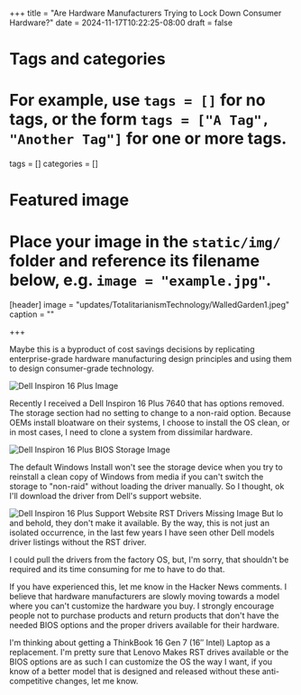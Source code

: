 +++
title = "Are Hardware Manufacturers Trying to Lock Down Consumer Hardware?"
date = 2024-11-17T10:22:25-08:00
draft = false

# Tags and categories
# For example, use `tags = []` for no tags, or the form `tags = ["A Tag", "Another Tag"]` for one or more tags.
tags = []
categories = []

# Featured image
# Place your image in the `static/img/` folder and reference its filename below, e.g. `image = "example.jpg"`.
[header]
image = "updates/TotalitarianismTechnology/WalledGarden1.jpeg"
caption = ""

+++

Maybe this is a byproduct of cost savings decisions by replicating enterprise-grade hardware manufacturing design principles and using them to design consumer-grade technology. 

![Dell Inspiron 16 Plus Image](https://scottrlarson.com/img/updates/TotalitarianismTechnology/img/updates/TotalitarianismTechnology/Inspiron16Plus7640.webp)

Recently I received a Dell Inspiron 16 Plus 7640 that has options removed.  The storage section had no setting to change to a non-raid option. Because OEMs install bloatware on their systems, I choose to install the OS clean, or in most cases, I need to clone a system from dissimilar hardware.

![Dell Inspiron 16 Plus BIOS Storage Image](https://scottrlarson.com/img/updates/TotalitarianismTechnology/Dell-Inspiron16Plus-BIOS-Storage.jpg)

The default Windows Install won't see the storage device when you try to reinstall a clean copy of Windows from media if you can't switch the storage to "non-raid" without loading the driver manually. So I thought, ok I'll download the driver from Dell's support website.

![Dell Inspiron 16 Plus Support Website RST Drivers Missing Image](https://scottrlarson.com/img/updates/TotalitarianismTechnology/Dell-Inspiron16Plus-Support-Website-RST-Drivers-Missing.jpg)
But lo and behold, they don't make it available. By the way, this is not just an isolated occurrence, in the last few years I have seen other Dell models driver listings without the RST driver.

I could pull the drivers from the factory OS, but, I'm sorry, that shouldn't be required and its time consuming for me to have to do that. 

If you have experienced this, let me know in the Hacker News comments. I believe that hardware manufacturers are slowly moving towards a model where you can't customize the hardware you buy. I strongly encourage people not to purchase products and return products that don't have the needed BIOS options and the proper drivers available for their hardware.

I'm thinking about getting a ThinkBook 16 Gen 7 (16″ Intel) Laptop as a replacement. I'm pretty sure that Lenovo Makes RST drives available or the BIOS options are as such I can customize the OS the way I want, if you know of a better model that is designed and released without these anti-competitive changes, let me know.